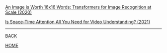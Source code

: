 
[An Image is Worth 16x16 Words: Transformers for Image Recognition at
  Scale (2020)](dosovitskiy2020worth/summary.md)

[Is Space-Time Attention All You Need for Video Understanding? (2021)](bertasius2021spacetime/summary.md)

---
[BACK](../index.md)

[HOME]( ../../index.md)